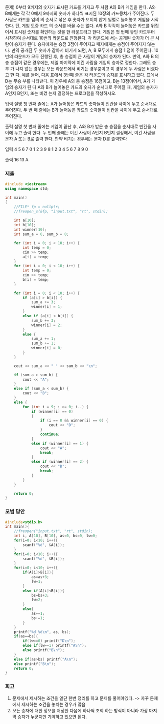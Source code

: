 문제)
0부터 9까지의 숫자가 표시된 카드를 가지고 두 사람 A와 B가 게임을 한다. A와 B에게는 각
각 0에서 9까지의 숫자가 하나씩 표시된 10장의 카드뭉치가 주어진다. 두 사람은 카드를 임의
의 순서로 섞은 후 숫자가 보이지 않게 일렬로 늘어놓고 게임을 시작한다. 단, 게임 도중 카드
의 순서를 바꿀 수는 없다.
A와 B 각각이 늘어놓은 카드를 뒤집어서 표시된 숫자를 확인하는 것을 한 라운드라고 한다. 
게임은 첫 번째 놓인 카드부터 시작하여 순서대로 10번의 라운드로 진행된다. 각 라운드에
서는 공개된 숫자가 더 큰 사람이 승자가 된다. 승자에게는 승점 3점이 주어지고 패자에게는
승점이 주어지지 않는다. 만약 공개된 두 숫자가 같아서 비기게 되면, A, B 모두에게 승점 1
점이 주어진다.
10번의 라운드가 모두 진행된 후, 총 승점이 큰 사람이 게임의 승자가 된다. 만약, A와 B
의 총 승점이 같은 경우에는, 제일 마지막에 이긴 사람을 게임의 승자로 정한다. 그래도 승부
가 나지 않는 경우는 모든 라운드에서 비기는 경우뿐이고 이 경우에 두 사람은 비겼다고 한
다.
예를 들어, 다음 표에서 3번째 줄은 각 라운드의 승자를 표시하고 있다. 표에서 D는 무승
부를 나타낸다. 이 경우에 A의 총 승점은 16점이고, B는 13점이어서, A가 게임의 승자가 된
다
A와 B가 늘어놓은 카드의 숫자가 순서대로 주어질 때, 게임의 승자가 A인지 B인지, 또는 비겼
는지 결정하는 프로그램을 작성하시오.

입력 설명
첫 번째 줄에는 A가 늘어놓은 카드의 숫자들이 빈칸을 사이에 두고 순서대로 주어진다. 두 번
째 줄에는 B가 늘어놓은 카드의 숫자들이 빈칸을 사이에 두고 순서대로 주어진다.

출력 설명
첫 번째 줄에는 게임이 끝난 후, A와 B가 받은 총 승점을 순서대로 빈칸을 사이에 두고 출력
한다. 두 번째 줄에는 이긴 사람이 A인지 B인지 결정해서, 이긴 사람을 문자 A 또는 B로 출력
한다. 만약 비기는 경우에는 문자 D를 출력한다

입력
4 5 6 7 0 1 2 3 9 8
1 2 3 4 5 6 7 8 9 0

출력
16 13
A

### 제출
``` Cpp
#include <iostream> 
using namespace std;

int main()
{
    //FILE* fp = nullptr;
    //freopen_s(&fp, "input.txt", "rt", stdin);
    
    int a[10];
    int b[10];
    int winner[10];
    int sum_a = 0, sum_b = 0;

    for (int i = 0; i < 10; i++) {
        int temp = 0;
        cin >> temp;
        a[i] = temp;
    }
    for (int i = 0; i < 10; i++) {
        int temp = 0;
        cin >> temp;
        b[i] = temp;
    }

    for (int i = 0; i < 10; i++) {
        if (a[i] > b[i]) {
            sum_a += 3;
            winner[i] = 1;
        }
        else if (a[i] < b[i]) {
            sum_b += 3;
            winner[i] = 2;
        }
        else {
            sum_a += 1;
            sum_b += 1;
            winner[i] = 0;
        }
    }

    cout << sum_a << " " << sum_b << "\n";

    if (sum_a > sum_b) {
        cout << "A";
    }
    else if (sum_a < sum_b) {
        cout << "B";
    }
    else {
        for (int i = 9; i >= 0; i--) {
            if (winner[i] == 0)
            {
                if (i == 0 && winner[i] == 0) {
                    cout << "D";
                }
                continue;
            }
            else if (winner[i] == 1) {
                cout << "A";
                break;
            }
            else if (winner[i] == 2) {
                cout << "B";
                break;
            }
        }
    }

    return 0;
}
```

### 모범 답안

``` Cpp
#include<stdio.h>            
int main(){
    //freopen("input.txt", "rt", stdin);
    int i, A[10], B[10], as=0, bs=0, lw=0;
    for(i=0; i<10; i++){
        scanf("%d", &A[i]);
    }
    for(i=0; i<10; i++){
        scanf("%d", &B[i]);
    }
    for(i=0; i<10; i++){
        if(A[i]>B[i]){
            as=as+3;
            lw=1;
        }
        else if(A[i]<B[i]){
            bs=bs+3;
            lw=2;
        }
        else{
            as+=1;
            bs+=1;
        }
    }
    printf("%d %d\n", as, bs);
    if(as==bs){
        if(lw==0) printf("D\n");
        else if(lw==1) printf("A\n");
        else printf("B\n");
    }
    else if(as>bs) printf("A\n");
    else printf("B\n");            
    return 0;
}
```

### 회고

1. 문제에서 제시하는 조건을 일단 한번 정리를 하고 문제를 풀어야겠다.
    -> 자꾸 문제에서 제시하는 조건을 놓치는 경우가 많음
2. 모든 승자에 대한 정보를 저장한 다음에 하나씩 조회 하는 방식이 아니라 가장 마지막 승자가 누군지만 기억하고 있으면 된다.
